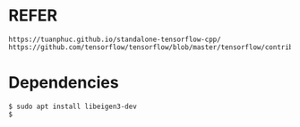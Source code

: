 # REFER

	https://tuanphuc.github.io/standalone-tensorflow-cpp/
    https://github.com/tensorflow/tensorflow/blob/master/tensorflow/contrib/cmake/tf_label_image_example.cmake
# Dependencies

	$ sudo apt install libeigen3-dev
	$ 
